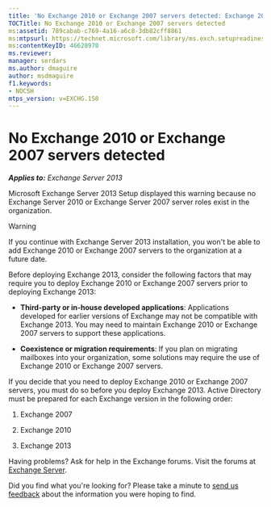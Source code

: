 ```yaml
---
title: 'No Exchange 2010 or Exchange 2007 servers detected: Exchange 2013 Help'
TOCTitle: No Exchange 2010 or Exchange 2007 servers detected
ms:assetid: 789cabab-c769-4a16-a6c8-3db82cff8861
ms:mtpsurl: https://technet.microsoft.com/library/ms.exch.setupreadiness.noe14serverwarning(v=EXCHG.150)
ms:contentKeyID: 46628970
ms.reviewer: 
manager: serdars
ms.author: dmaguire
author: msdmaguire
f1.keywords:
- NOCSH
mtps_version: v=EXCHG.150
---
```


# No Exchange 2010 or Exchange 2007 servers detected

_**Applies to:** Exchange Server 2013_

Microsoft Exchange Server 2013 Setup displayed this warning because no Exchange Server 2010 or Exchange Server 2007 server roles exist in the organization.

> [!WARNING]
> If you continue with Exchange Server 2013 installation, you won't be able to add Exchange 2010 or Exchange 2007 servers to the organization at a future date.

Before deploying Exchange 2013, consider the following factors that may require you to deploy Exchange 2010 or Exchange 2007 servers prior to deploying Exchange 2013:

  - **Third-party or in-house developed applications**: Applications developed for earlier versions of Exchange may not be compatible with Exchange 2013. You may need to maintain Exchange 2010 or Exchange 2007 servers to support these applications.

  - **Coexistence or migration requirements**: If you plan on migrating mailboxes into your organization, some solutions may require the use of Exchange 2010 or Exchange 2007 servers.

If you decide that you need to deploy Exchange 2010 or Exchange 2007 servers, you must do so before you deploy Exchange 2013. Active Directory must be prepared for each Exchange version in the following order:

1. Exchange 2007

2. Exchange 2010

3. Exchange 2013

Having problems? Ask for help in the Exchange forums. Visit the forums at [Exchange Server](https://go.microsoft.com/fwlink/p/?linkid=60612).

Did you find what you're looking for? Please take a minute to [send us feedback](mailto:exsetuphelpfeedback@microsoft.com?subject=exchange%202013%20setup%20help%20feedback) about the information you were hoping to find.
